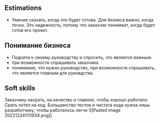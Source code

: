 ## Estimations

- Умение сказать, когда это будет готова. Для бизнеса важно, когда точно. Это надежность, потому что заказчик понимает, когда будет готов его проект. 

## Понимание бизнеса

- Подойти к своему руководству и спросить, что является важным.
- при возможности спрашивать заказчика
- понимание, что нужно руководство, при возможности спрашивать, что является главным для руковдства. 

## Soft skills


Заказчику насрать, на качество и главное, чтобы хорошо работало. Срать хотел на код. Большинство тестов и чистата кода нужна лишь разработчику, чтобы работалось легче
![[Pasted image 20221224170934.png]]